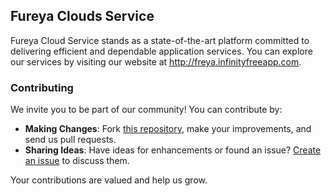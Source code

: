 ## Fureya Clouds Service

Fureya Cloud Service stands as a state-of-the-art platform committed to delivering efficient and dependable application services. You can explore our services by visiting our website at <a href="http://freya.infinityfreeapp.com" target="_blank">http://freya.infinityfreeapp.com</a>.

### Contributing
We invite you to be part of our community! You can contribute by:

- **Making Changes**: Fork <a href="https://github.com/saandhikaa/fureya-clouds-service" target="_blank">this repository</a>, make your improvements, and send us pull requests.
- **Sharing Ideas**: Have ideas for enhancements or found an issue? <a href="https://github.com/saandhikaa/fureya-clouds-service/issues" target="_blank">Create an issue</a> to discuss them.

Your contributions are valued and help us grow.
